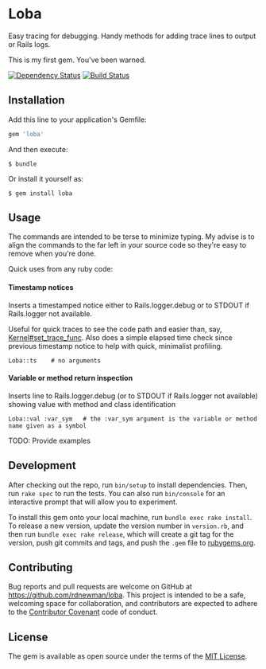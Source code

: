 # Loba

Easy tracing for debugging. Handy methods for adding trace lines to output or Rails logs.

This is my first gem.  You've been warned.

[![Dependency Status](https://gemnasium.com/rdnewman/loba.svg)](https://gemnasium.com/rdnewman/loba)
[![Build Status](https://travis-ci.org/rdnewman/loba.svg)](https://travis-ci.org/rdnewman/loba)

## Installation

Add this line to your application's Gemfile:

```ruby
gem 'loba'
```

And then execute:

    $ bundle

Or install it yourself as:

    $ gem install loba

## Usage

The commands are intended to be terse to minimize typing.  My advise is to align the commands to the far left in your source code so they're easy to remove when you're done.

Quick uses from any ruby code:

#### Timestamp notices

Inserts a timestamped notice either to Rails.logger.debug or to STDOUT if Rails.logger not available.

Useful for quick traces to see the code path and easier than, say, [Kernel#set_trace_func](http://ruby-doc.org/core-2.2.3/Kernel.html#method-i-set_trace_func).
Also does a simple elapsed time check since previous timestamp notice to help with quick, minimalist profiling.

```
Loba::ts    # no arguments
```

#### Variable or method return inspection

Inserts line to Rails.logger.debug (or to STDOUT if Rails.logger not available) showing value with method and class identification

```
Loba::val :var_sym   # the :var_sym argument is the variable or method name given as a symbol
```

TODO: Provide examples

## Development

After checking out the repo, run `bin/setup` to install dependencies. Then, run `rake spec` to run the tests. You can also run `bin/console` for an interactive prompt that will allow you to experiment.

To install this gem onto your local machine, run `bundle exec rake install`. To release a new version, update the version number in `version.rb`, and then run `bundle exec rake release`, which will create a git tag for the version, push git commits and tags, and push the `.gem` file to [rubygems.org](https://rubygems.org).

## Contributing

Bug reports and pull requests are welcome on GitHub at https://github.com/rdnewman/loba. This project is intended to be a safe, welcoming space for collaboration, and contributors are expected to adhere to the [Contributor Covenant](http://contributor-covenant.org) code of conduct.


## License

The gem is available as open source under the terms of the [MIT License](http://opensource.org/licenses/MIT).
